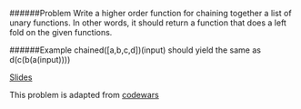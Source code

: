 ######Problem
Write a higher order function for chaining together a list of unary functions.  In other words, it should return a function that does a left fold on the given functions.

######Example
chained([a,b,c,d])(input) should yield the same as d(c(b(a(input))))

[Slides](http://slides.com/pat310/unary-function-chainer#/)

This problem is adapted from [codewars](http://www.codewars.com/kata/unary-function-chainer/)